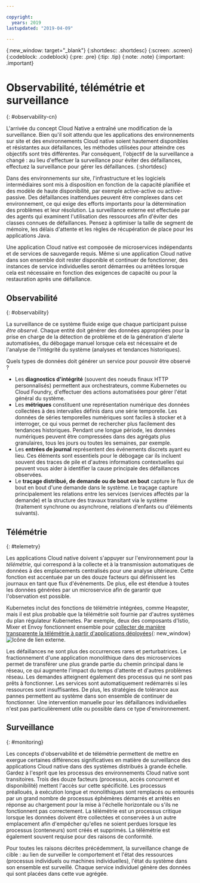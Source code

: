 ```yaml
---

copyright:
  years: 2019
lastupdated: "2019-04-09"

---
```


{:new_window: target="_blank"}
{:shortdesc: .shortdesc}
{:screen: .screen}
{:codeblock: .codeblock}
{:pre: .pre}
{:tip: .tip}
{:note: .note}
{:important: .important}

# Observabilité, télémétrie et surveillance
{: #observability-cn}

L'arrivée du concept Cloud Native a entraîné une modification de la surveillance. Bien qu'il soit attendu que les applications des environnements sur site et des environnements Cloud native soient hautement disponibles et résistantes aux défaillances, les méthodes utilisées pour atteindre ces objectifs sont très différentes. Par conséquent, l'objectif de la surveillance a changé : au lieu d'effectuer la surveillance pour éviter des défaillances, effectuez la surveillance pour gérer les défaillances.
{:shortdesc}

Dans des environnements sur site, l'infrastructure et les logiciels intermédiaires sont mis à disposition en fonction de la capacité planifiée et des modèle de haute disponibilité, par exemple active-active ou active-passive. Des défaillances inattendues peuvent être complexes dans cet environnement, ce qui exige des efforts importants pour la détermination des problèmes et leur résolution. La surveillance externe est effectuée par des agents qui examinent l'utilisation des ressources afin d'éviter des classes connues de défaillances. Pensez à optimiser la taille de segment de mémoire, les délais d'attente et les règles de récupération de place pour les applications Java.

Une application Cloud native est composée de microservices indépendants et de services de sauvegarde requis. Même si une application Cloud native dans son ensemble doit rester disponible et continuer de fonctionner, des instances de service individuelles seront démarrées ou arrêtées lorsque cela est nécessaire en fonction des exigences de capacité ou pour la restauration après une défaillance.  

## Observabilité
{: #observability}

La surveillance de ce système fluide exige que chaque participant puisse *être observé*. Chaque entité doit générer des données appropriées pour la prise en charge de la détection de problème et de la génération d'alerte automatisées, du débogage manuel lorsque cela est nécessaire et de l'analyse de l'intégrité du système (analyses et tendances historiques).

Quels types de données doit générer un service pour pouvoir être observé ?

* Les **diagnostics d'intégrité** (souvent des noeuds finaux HTTP personnalisés) permettent aux orchestrateurs, comme Kubernetes ou Cloud Foundry, d'effectuer des actions automatisées pour gérer l'état général du système.
* Les **métriques** constituent une représentation numérique des données collectées à des intervalles définis dans une série temporelle. Les données de séries temporelles numériques sont faciles à stocker et à interroger, ce qui vous permet de rechercher plus facilement des tendances historiques. Pendant une longue période, les données numériques peuvent être compressées dans des agrégats plus granulaires, tous les jours ou toutes les semaines, par exemple.
* Les **entrées de journal** représentent des événements discrets ayant eu lieu. Ces éléments sont essentiels pour le débogage car ils incluent souvent des traces de pile et d'autres informations contextuelles qui peuvent vous aider à identifier la cause principale des défaillances observées.
* Le **traçage distribué, de demande ou de bout en bout** capture le flux de bout en bout d'une demande dans le système. Le traçage capture principalement les relations entre les services (services affectés par la demande) et la structure des travaux transitant via le système (traitement synchrone ou asynchrone, relations d'enfants ou d'éléments suivants).

## Télémétrie
{: #telemetry}

Les applications Cloud native doivent s'appuyer sur l'environnement pour la *télémétrie*, qui correspond à la collecte et à la transmission automatiques de données à des emplacements centralisés pour une analyse ultérieure. Cette fonction est accentuée par un des douze facteurs qui définissent les journaux en tant que flux d'événements. De plus, elle est étendue à toutes les données générées par un microservice afin de garantir que l'observation est possible.

Kubernetes inclut des fonctions de télémétrie intégrées, comme Heapster, mais il est plus probable que la télémétrie soit fournie par d'autres systèmes du plan régulateur Kubernetes. Par exemple, deux des composants d'Istio, Mixer et Envoy fonctionnent ensemble pour [collecter de manière transparente la télémétrie à partir d'applications déployées](https://istio.io/docs/concepts/policies-and-telemetry/){: new_window} ![Icône de lien externe](../icons/launch-glyph.svg "Icône de lien externe").

Les défaillances ne sont plus des occurrences rares et perturbatrices. Le fractionnement d'une application monolithique dans des microservices permet de transférer une plus grande partie du chemin principal dans le réseau, ce qui augmente l'impact du temps d'attente et d'autres problèmes réseau. Les demandes atteignent également des processus qui ne sont pas prêts à fonctionner. Les services sont automatiquement redémarrés si les ressources sont insuffisantes. De plus, les stratégies de tolérance aux pannes permettent au système dans son ensemble de continuer de fonctionner. Une intervention manuelle pour les défaillances individuelles n'est pas particulièrement utile ou possible dans ce type d'environnement.

## Surveillance
{: #monitoring}

Les concepts d'observabilité et de télémétrie permettent de mettre en exergue certaines différences significatives en matière de surveillance des applications Cloud native dans des systèmes distribués à grande échelle. Gardez à l'esprit que les processus des environnements Cloud native sont transitoires. Trois des douze facteurs (processus, accès concurrent et disponibilité) mettent l'accès sur cette spécificité. Les processus préalloués, à exécution longue et monolithiques sont remplacés ou entourés par un grand nombre de processus éphémères démarrés et arrêtés en réponse au chargement pour la mise à l'échelle horizontale ou s'ils ne fonctionnent pas correctement. La télémétrie est un processus critique lorsque les données doivent être collectées et conservées à un autre emplacement afin d'empêcher qu'elles ne soient perdues lorsque les processus (conteneurs) sont créés et supprimés. La télémétrie est également souvent requise pour des raisons de conformité. 

Pour toutes les raisons décrites précédemment, la surveillance change de cible : au lien de surveiller le comportement et l'état des ressources (processus individuels ou machines individuelles), l'état du système dans son ensemble est surveillé. Chaque service individuel génère des données qui sont placées dans cette vue agrégée.

